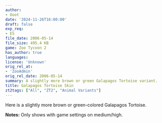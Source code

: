 ```yaml
---
author:
- Ooot
date: '2024-11-26T16:00:00'
draft: false
exp_req:
- ES
file_date: 2006-05-14
file_size: 495.4 KB
game: Zoo Tycoon 2
has_author: true
languages:
license: 'Unknown'
orig_rel_at:
- 'ZooAdmin'
orig_rel_date: 2006-05-14
summary: A slightly more brown or green Galapagos Tortoise variant.
title: Galapagos Tortoise Skin
zt2tags: ["All", "ZT2", "Animal Variants"]
---
```

Here is a slightly more brown or green-colored Galapagos Tortoise.  

**Notes:** Only shows with game settings on medium/high.
